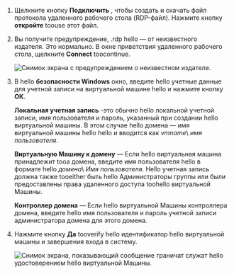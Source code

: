 1. Щелкните кнопку **Подключить** , чтобы создать и скачать файл протокола удаленного рабочего стола (RDP-файл). Нажмите кнопку **откройте** toouse этот файл.
2. Вы получите предупреждение, .rdp hello — от неизвестного издателя. Это нормально. В окне приветствия удаленного рабочего стола, щелкните **Connect** toocontinue.
   
    ![Снимок экрана с предупреждением о неизвестном издателе.](./media/virtual-machines-log-on-win-server/rdp-warn.png)
3. В hello **безопасности Windows** окно, введите hello учетные данные для учетной записи на виртуальной машине hello и нажмите кнопку **ОК**.
   
     **Локальная учетная запись** -это обычно hello локальной учетной записи, имя пользователя и пароль, указанный при создании hello виртуальной машины. В этом случае hello домена — имя виртуальной машины hello hello и вводится как *vmname*&#92; *имя пользователя*.  
   
    **Виртуальную Машину к домену** — Если hello виртуальная машина принадлежит tooa домена, введите имя пользователя hello в формате hello *домена*&#92; *Имя пользователя*. Hello учетная запись должна также tooeither быть hello Администраторы группы или были предоставлены права удаленного доступа toohello виртуальной Машины.
   
    **Контроллер домена** — Если hello виртуальной Машины контроллера домена, введите hello имя пользователя и пароль учетной записи администратора домена для этого домена.
4. Нажмите кнопку **Да** tooverify hello идентификатор hello виртуальной машины и завершения входа в систему.
   
   ![Снимок экрана, показывающий сообщение граничат служат hello удостоверением hello виртуальной Машины.](./media/virtual-machines-log-on-win-server/cert-warning.png)

